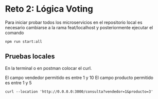 # Reto 2: Lógica Voting

Para iniciar probar todos los microservicios en el repositorio local es necesario cambiarse a la rama feat/localhost y posteriormente ejecutar el comando

```
npm run start:all
```

## Pruebas locales
En la terminal o en postman colocar el curl.

El campo vendedor permitido es entre 1 y 10 
El campo producto permitido es entre 1 y 5

```
curl --location 'http://0.0.0.0:3000/consulta?vendedor=1&producto=3'
```
